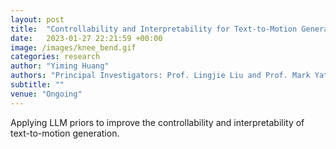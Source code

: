 ```yaml
---
layout: post
title:  "Controllability and Interpretability for Text-to-Motion Generation using LLMs"
date:   2023-01-27 22:21:59 +00:00
image: /images/knee_bend.gif
categories: research
author: "Yiming Huang"
authors: "Principal Investigators: Prof. Lingjie Liu and Prof. Mark Yatskar" 
subtitle: ""
venue: "Ongoing"
---
```


Applying LLM priors to improve the controllability and interpretability of text-to-motion generation.